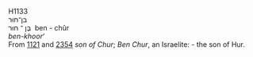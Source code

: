 <body>
  <p>H1133<br>  בּן־חוּר  <br> בֶּן  ־ חוּר  ‎  ben  - chûr  <br><i>ben-khoor‘ </i><br>From <a href="h1121.htm">1121</a> and <a href="h2354.htm">2354</a>  <i>son</i> <i>of</i> <i>Chur</i>; <i>Ben</i> <i>Chur</i>, an Israelite: - the son of Hur.<br></p>
 </body>